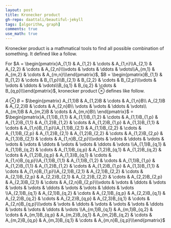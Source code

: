 ```yaml
---
layout: post
title: Kronecker product
gh-repo: daattali/beautiful-jekyll
tags: [algorithm, graph]
comments: true
use_math: true
---
```


Kronecker product is a mathmatical tools to find all possible combination of something.
It defined like a follow.

For $A = \begin{pmatrix}A_{1,1} & A_{1,2} & \cdots & A_{1,n}\\A_{2,1} & A_{2,2} & \cdots & A_{2,n}\\\vdots & \vdots & \ddots & \vdots\\A_{m,1} & A_{m,2} & \cdots & A_{m,n}\\\end{pmatrix}$,
$B = \begin{pmatrix}B_{1,1} & B_{1,2} & \cdots & B_{1,p}\\B_{2,1} & B_{2,2} & \cdots & B_{2,p}\\\vdots & \vdots & \ddots & \vdots\\B_{q,1} & B_{q,2} & \cdots & B_{q,p}\\\end{pmatrix}$, kronecker product $\otimes$ defines like follow.

$A \otimes B$ $=$ $\begin{pmatrix}
A_{1,1}B & A_{1,2}B & \cdots & A_{1,n}B\\
A_{2,1}B & A_{2,2}B & \cdots & A_{2,n}B\\
\vdots & \vdots & \ddots & \vdots\\
A_{m,1}B & A_{m,2}B & \cdots & A_{m,n}B\\
\end{pmatrix}$ $=$ 
$\begin{pmatrix}A_{1,1}B_{1,1} & A_{1,1}B_{1,2} & \cdots & A_{1,1}B_{1,p} & A_{1,2}B_{1,1} & A_{1,2}B_{1,2} & \cdots & A_{1,2}B_{1,p} & A_{1,3}B_{1,1} & \cdots & A_{1,n}B_{1,p}\\A_{1,1}B_{2,1} & A_{1,1}B_{2,2} & \cdots & A_{1,1}B_{2,p} & A_{1,2}B_{2,1} & A_{1,2}B_{2,2} & \cdots & A_{1,2}B_{2,p} & A_{1,3}B_{2,1} & \cdots & A_{1,n}B_{2,p}\\\vdots         & \vdots         & \ddots & \vdots         & \vdots         & \vdots         & \ddots & \vdots         & \vdots         & \ddots & \vdots        \\A_{1,1}B_{q,1} & A_{1,1}B_{q,2} & \cdots & A_{1,1}B_{q,p} & A_{1,2}B_{q,1} & A_{1,2}B_{q,2} & \cdots & A_{1,2}B_{q,p} & A_{1,3}B_{q,1} & \cdots & A_{1,n}B_{q,p}\\A_{1,1}B_{1,1} & A_{1,1}B_{1,2} & \cdots & A_{1,1}B_{1,p} & A_{1,2}B_{1,1} & A_{1,2}B_{1,2} & \cdots & A_{1,2}B_{1,p} & A_{1,3}B_{1,1} & \cdots & A_{1,n}B_{1,p}\\A_{2,1}B_{2,1} & A_{2,1}B_{2,2} & \cdots & A_{2,1}B_{2,p} & A_{2,2}B_{2,1} & A_{2,2}B_{2,2} & \cdots & A_{2,2}B_{2,p} & A_{2,3}B_{2,1} & \cdots & A_{2,n}B_{2,p}\\\vdots         & \vdots         & \ddots & \vdots         & \vdots         & \vdots         & \ddots & \vdots         & \vdots         & \ddots & \vdots        \\A_{2,1}B_{q,1} & A_{2,1}B_{q,2} & \cdots & A_{2,1}B_{q,p} & A_{2,2}B_{q,1} & A_{2,2}B_{q,2} & \cdots & A_{2,2}B_{q,p} & A_{2,3}B_{q,1} & \cdots & A_{2,n}B_{q,p}\\\vdots         & \vdots         & \ddots & \vdots         & \vdots         & \vdots         & \ddots & \vdots         & \vdots         & \ddots & \vdots        \\A_{m,1}B_{q,1} & A_{m,1}B_{q,2} & \cdots & A_{m,1}B_{q,p} & A_{m,2}B_{q,1} & A_{m,2}B_{q,2} & \cdots & A_{m,2}B_{q,p} & A_{m,3}B_{q,1} & \cdots & A_{m,n}B_{q,p}\\\end{pmatrix}$